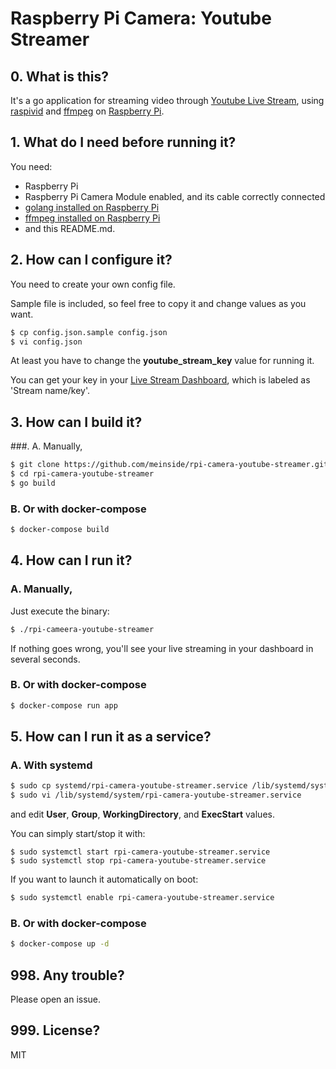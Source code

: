 # Raspberry Pi Camera: Youtube Streamer

## 0. What is this?

It's a go application for streaming video through [Youtube Live Stream](https://www.youtube.com/live_dashboard), using [raspivid](https://www.raspberrypi.org/documentation/usage/camera/raspicam/raspivid.md) and [ffmpeg](https://ffmpeg.org/) on [Raspberry Pi](https://www.raspberrypi.org/).

## 1. What do I need before running it?

You need:

* Raspberry Pi
* Raspberry Pi Camera Module enabled, and its cable correctly connected
* [golang installed on Raspberry Pi](https://github.com/meinside/rpi-configs/blob/master/bin/install_go.sh)
* [ffmpeg installed on Raspberry Pi](https://github.com/meinside/rpi-configs/blob/master/bin/install_ffmpeg.sh)
* and this README.md.

## 2. How can I configure it?

You need to create your own config file.

Sample file is included, so feel free to copy it and change values as you want.

```bash
$ cp config.json.sample config.json
$ vi config.json
```

At least you have to change the **youtube_stream_key** value for running it.

You can get your key in your [Live Stream Dashboard](https://www.youtube.com/live_dashboard), which is labeled as 'Stream name/key'.

## 3. How can I build it?

###. A. Manually,

```bash
$ git clone https://github.com/meinside/rpi-camera-youtube-streamer.git
$ cd rpi-camera-youtube-streamer
$ go build
```

### B. Or with docker-compose

```bash
$ docker-compose build
```

## 4. How can I run it?

### A. Manually,

Just execute the binary:

```bash
$ ./rpi-cameera-youtube-streamer
```

If nothing goes wrong, you'll see your live streaming in your dashboard in several seconds.


### B. Or with docker-compose

```bash
$ docker-compose run app
```

## 5. How can I run it as a service?

### A. With systemd

```bash
$ sudo cp systemd/rpi-camera-youtube-streamer.service /lib/systemd/system/
$ sudo vi /lib/systemd/system/rpi-camera-youtube-streamer.service
```

and edit **User**, **Group**, **WorkingDirectory**, and **ExecStart** values.

You can simply start/stop it with:

```
$ sudo systemctl start rpi-camera-youtube-streamer.service
$ sudo systemctl stop rpi-camera-youtube-streamer.service
```

If you want to launch it automatically on boot:

```bash
$ sudo systemctl enable rpi-camera-youtube-streamer.service
```

### B. Or with docker-compose

```bash
$ docker-compose up -d
```

## 998. Any trouble?

Please open an issue.

## 999. License?

MIT

